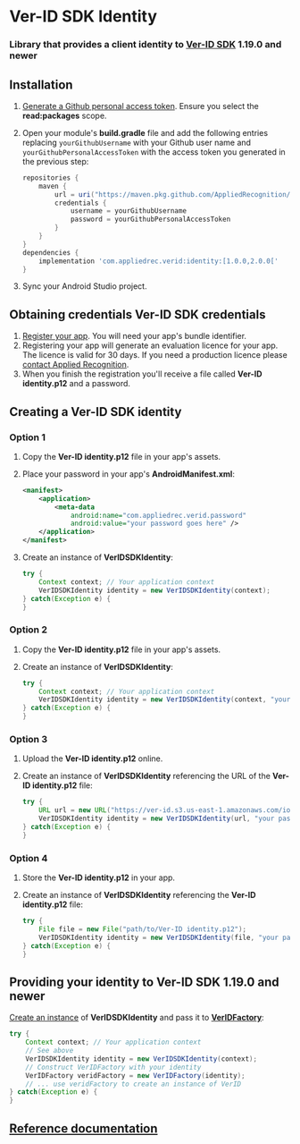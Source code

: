 #  Ver-ID SDK Identity

### Library that provides a client identity to [Ver-ID SDK](https://github.com/AppliedRecognition/Ver-ID-UI-Android) 1.19.0 and newer

## Installation

 1. [Generate a Github personal access token](https://help.github.com/en/github/authenticating-to-github/creating-a-personal-access-token-for-the-command-line). Ensure you select the **read:packages** scope.
 2. Open your module's **build.gradle** file and add the following entries replacing `yourGithubUsername` with your Github user name and `yourGithubPersonalAccessToken` with the access token you generated in the previous step:

    ~~~groovy
    repositories {
        maven {
            url = uri("https://maven.pkg.github.com/AppliedRecognition/Ver-ID-SDK-Identity-Android")
            credentials {
                username = yourGithubUsername
                password = yourGithubPersonalAccessToken
            }
        }
    }
    dependencies {
        implementation 'com.appliedrec.verid:identity:[1.0.0,2.0.0['
    }
    ~~~
 3. Sync your Android Studio project.

## Obtaining credentials Ver-ID SDK credentials

1. [Register your app](https://dev.ver-id.com/licensing/). You will need your app's bundle identifier.
2. Registering your app will generate an evaluation licence for your app. The licence is valid for 30 days. If you need a production licence please [contact Applied Recognition](mailto:sales@appliedrec.com).
3. When you finish the registration you'll receive a file called **Ver-ID identity.p12** and a password.

## Creating a Ver-ID SDK identity

### Option 1
1. Copy the **Ver-ID identity.p12** file in your app's assets.
2. Place your password in your app's **AndroidManifest.xml**:

    ~~~xml
    <manifest>
        <application>
            <meta-data 
                android:name="com.appliedrec.verid.password" 
                android:value="your password goes here" />
        </application>
    </manifest>
    ~~~
3. Create an instance of **VerIDSDKIdentity**:

    ~~~java
    try {
        Context context; // Your application context
        VerIDSDKIdentity identity = new VerIDSDKIdentity(context);
    } catch(Exception e) {
    }
    ~~~
    
### Option 2
1. Copy the **Ver-ID identity.p12** file in your app's assets.
2. Create an instance of **VerIDSDKIdentity**:

    ~~~java
    try {
        Context context; // Your application context
        VerIDSDKIdentity identity = new VerIDSDKIdentity(context, "your password goes here");
    } catch(Exception e) {
    }
    ~~~
    
### Option 3
1. Upload the **Ver-ID identity.p12** online.
2. Create an instance of **VerIDSDKIdentity** referencing the URL of the **Ver-ID identity.p12** file:

    ~~~java
    try {
        URL url = new URL("https://ver-id.s3.us-east-1.amazonaws.com/ios/com.appliedrec.verid.licenceclient/test_assets/Ver-ID%20identity.p12")
        VerIDSDKIdentity identity = new VerIDSDKIdentity(url, "your password goes here");
    } catch(Exception e) {
    }
    ~~~
    
### Option 4
1. Store the **Ver-ID identity.p12** in your app.
3. Create an instance of **VerIDSDKIdentity** referencing the **Ver-ID identity.p12** file:

    ~~~java
    try {
        File file = new File("path/to/Ver-ID identity.p12");
        VerIDSDKIdentity identity = new VerIDSDKIdentity(file, "your password goes here");
    } catch(Exception e) {
    }
    ~~~

## Providing your identity to Ver-ID SDK 1.19.0 and newer
[Create an instance](#creating-a-ver-id-sdk-identity) of **VerIDSDKIdentity** and pass it to [**VerIDFactory**](https://appliedrecognition.github.io/Ver-ID-UI-Android/com.appliedrec.verid.core.VerIDFactory.html):

~~~java    
try {
    Context context; // Your application context
    // See above
    VerIDSDKIdentity identity = new VerIDSDKIdentity(context);
    // Construct VerIDFactory with your identity
    VerIDFactory veridFactory = new VerIDFactory(identity);
    // ... use veridFactory to create an instance of VerID
} catch(Exception e) {
}
~~~

## [Reference documentation](https://appliedrecognition.github.io/Ver-ID-SDK-Identity-Android/)
